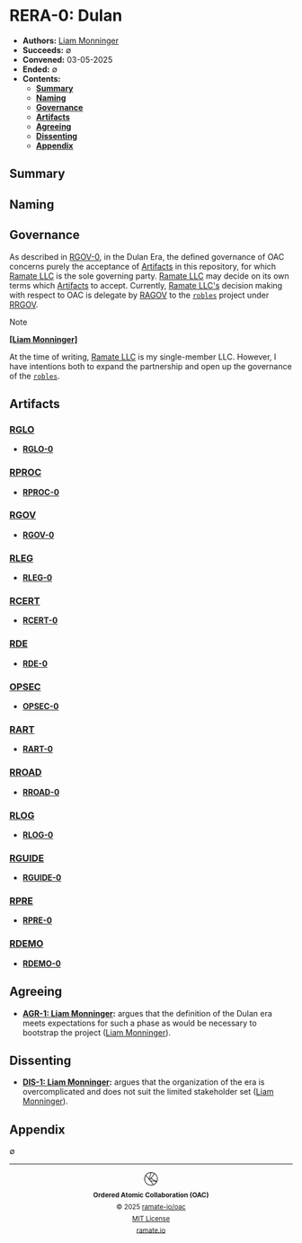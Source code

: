 # RERA-0: Dulan
- **Authors:** [Liam Monninger](mailto:liam@ramate.io)
- **Succeeds:** $\emptyset$
- **Convened:** 03-05-2025
- **Ended:** $\emptyset$
- **Contents:**
  - **[Summary](#summary)**
  - **[Naming](#naming)**
  - **[Governance](#governance)**
  - **[Artifacts](#artifacts)**
  - **[Agreeing](#agreeing)**
  - **[Dissenting](#dissenting)**
  - **[Appendix](#appendix)**

## Summary

## Naming

## Governance
As described in [RGOV-0](../../rgov/rera-000-000-000-dulan/rgov-000-000-000/README.md), in the Dulan Era, the defined governance of OAC concerns purely the acceptance of [Artifacts](../../rglo/rera-000-000-000-dulan/rglo-000-000-000-artifact/README.md) in this repository, for which [Ramate LLC](https://www.ramate.io) is the sole governing party. [Ramate LLC](https://www.ramate.io) may decide on its own terms which [Artifacts](../../rglo/rera-000-000-000-dulan/rglo-000-000-000-artifact/README.md) to accept. Currently, [Ramate LLC's](https://www.ramate.io) decision making with respect to OAC is delegate by [RAGOV](https://github.com/ramate-io/ramate/tree/main/ragov) to the [`robles`](https://github.com/ramate-io/robles) project under [RRGOV](https://github.com/ramate-io/robles/tree/main/rrgov).

> [!NOTE]
>
> **[[Liam Monninger]](mailto:liam@ramate.io)**
>
> At the time of writing, [Ramate LLC](https://www.ramate.io) is my single-member LLC. However, I have intentions both to expand the partnership and open up the governance of the [`robles`](https://github.com/ramate-io/robles).

## Artifacts

### [RGLO](../../rglo/rera-000-000-000-dulan/README.md)
- **[RGLO-0](../../rglo/rera-000-000-000-dulan/rglo-000-000-000/README.md)**

### [RPROC](../../rproc/rera-000-000-000-dulan/README.md)
- **[RPROC-0](../../rproc/rera-000-000-000-dulan/rproc-000-000-000/README.md)**

### [RGOV](../../rgov/rera-000-000-000-dulan/README.md)
- **[RGOV-0](../../rgov/rera-000-000-000-dulan/rgov-000-000-000/README.md)**

### [RLEG](../../rleg/rera-000-000-000-dulan/README.md)
- **[RLEG-0](../../rleg/rera-000-000-000-dulan/rleg-000-000-000/README.md)**

### [RCERT](../../rcert/rera-000-000-000-dulan/README.md)
- **[RCERT-0](../../rcert/rera-000-000-000-dulan/rcert-000-000-000/README.md)**

### [RDE](../../rde/rera-000-000-000-dulan/README.md)
- **[RDE-0](../../rde/rera-000-000-000-dulan/rde-000-000-000/README.md)**

### [OPSEC](../../rspec/rera-000-000-000-dulan/README.md)
- **[OPSEC-0](../../rspec/rera-000-000-000-dulan/rspec-000-000-000/README.md)**

### [RART](../../rart/rera-000-000-000-dulan/README.md)
- **[RART-0](../../rart/rera-000-000-000-dulan/rart-000-000-000/README.md)**

### [RROAD](../../rroad/rera-000-000-000-dulan/README.md)
- **[RROAD-0](../../rroad/rera-000-000-000-dulan/rroad-000-000-000/README.md)**

### [RLOG](../../rlog/rera-000-000-000-dulan/README.md)
- **[RLOG-0](../../rlog/rera-000-000-000-dulan/rlog-000-000-000/README.md)**

### [RGUIDE](../../rguide/rera-000-000-000-dulan/README.md)
- **[RGUIDE-0](../../rguide/rera-000-000-000-dulan/rguide-000-000-000/README.md)**

### [RPRE](../../rpre/rera-000-000-000-dulan/README.md)
- **[RPRE-0](../../rpre/rera-000-000-000-dulan/rpre-000-000-000/README.md)**

### [RDEMO](../../rdemo/rera-000-000-000-dulan/README.md)
- **[RDEMO-0](../../rdemo/rera-000-000-000-dulan/rdemo-000-000-000/README.md)**

## Agreeing
- **[AGR-1: Liam Monninger](./agreeing/agr-001-liam-monninger/README.md):** argues that the definition of the Dulan era meets expectations for such a phase as would be necessary to bootstrap the project ([Liam Monninger](mailto:liam@ramate.io)).

## Dissenting
- **[DIS-1: Liam Monninger](./dissenting/dis-001-liam-monninger/README.md):** argues that the organization of the era is overcomplicated and does not suit the limited stakeholder set ([Liam Monninger](mailto:liam@ramate.io)).

## Appendix
$\emptyset$

<!--OAC FOOTER: DO NOT REMOVE THIS LINE-->
---

<div align="center">
  <a href="https://github.com/ramate-io/oac">
    <picture>
      <source srcset="/assets/oac-inverted-transparent.png" media="(prefers-color-scheme: dark)">
      <img height="24" src="/assets/oac-transparent.png" alt="OAC"/>
    </picture>
  </a>
  <br/>
  <sub>
    <b>Ordered Atomic Collaboration (OAC)</b>
    <br/>
    &copy; 2025 <a href="https://github.com/ramate-io/oac">ramate-io/oac</a>
    <br/>
    <a href="https://github.com/ramate-io/oac/blob/main/LICENSE">MIT License</a>
    <br/>
    <a href="https://www.ramate.io">ramate.io</a>
  </sub>
</div>

